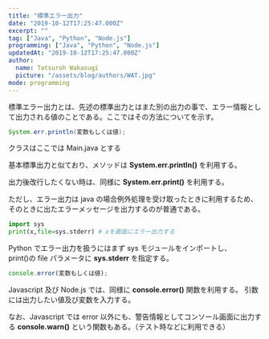 ```yaml
---
title: "標準エラー出力"
date: "2019-10-12T17:25:47.000Z"
excerpt: ""
tag: ["Java", "Python", "Node.js"]
programming: ["Java", "Python", "Node.js"]
updatedAt: "2019-10-12T17:25:47.000Z"
author:
  name: Tatsuroh Wakasugi
  picture: "/assets/blog/authors/WAT.jpg"
mode: programming
---
```


標準エラー出力とは、先述の標準出力とはまた別の出力の事で、エラー情報として出力される値のことである。ここではその方法についてを示す。

<div class="note_content_by_programming_language" id="note_content_Java">

```java
System.err.println(変数もしくは値);
```

クラスはここでは Main.java とする

基本標準出力と似ており、メソッドは **System.err.println()** を利用する。

出力後改行したくない時は、同様に **System.err.print()** を利用する。

ただし、エラー出力は java の場合例外処理を受け取ったときに利用するため、そのときに出たエラーメッセージを出力するのが普通である。

</div>
<div class="note_content_by_programming_language" id="note_content_Python">

```python
import sys
print(x,file=sys.stderr) # xを画面にエラー出力する
```

Python でエラー出力を扱うにはまず sys モジュールをインポートし、<br>
print()の file パラメータに **sys.stderr** を指定する。

</div>
<div class="note_content_by_programming_language" id="note_content_Node.js">

```javascript
console.error(変数もしくは値);
```

Javascript 及び Node.js では、同様に **console.error()** 関数を利用する。
引数には出力したい値及び変数を入力する。

なお、Javascript では error 以外にも、警告情報としてコンソール画面に出力する **console.warn()** という関数もある。（テスト時などに利用できる）

</div>

